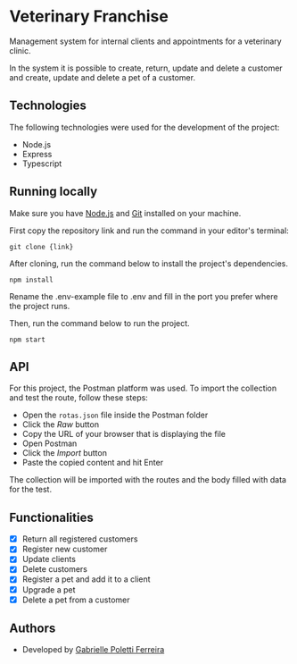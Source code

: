 

# Veterinary Franchise

Management system for internal clients and appointments for a veterinary clinic.

In the system it is possible to create, return, update and delete a customer and create, update and delete a pet of a customer.

## Technologies 

The following technologies were used for the development of the project:

- Node.js
- Express
- Typescript

## Running locally

Make sure you have [Node.js](https://nodejs.org/en/) and [Git](https://git-scm.com/) installed on your machine. 

First copy the repository link and run the command in your editor's terminal:
```
git clone {link}
```
After cloning, run the command below to install the project's dependencies.

```
npm install
```

Rename the .env-example file to .env and fill in the port you prefer where the project runs.

Then, run the command below to run the project.

```
npm start
```

## API

For this project, the Postman platform was used. To import the collection and test the route, follow these steps:

- Open the `rotas.json` file inside the Postman folder
- Click the *Raw* button
- Copy the URL of your browser that is displaying the file
- Open Postman
- Click the *Import* button
- Paste the copied content and hit Enter

The collection will be imported with the routes and the body filled with data for the test.

## Functionalities

- [x] Return all registered customers
- [x] Register new customer
- [x] Update clients
- [x] Delete customers
- [x] Register a pet and add it to a client
- [x] Upgrade a pet
- [x] Delete a pet from a customer

## Authors
- Developed by [Gabrielle Poletti Ferreira](https://github.com/gabrielleeee)